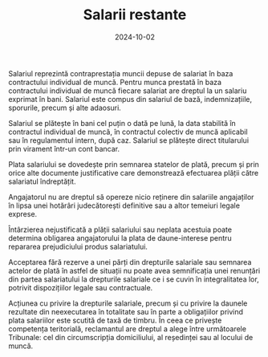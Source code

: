 ﻿---
title: 'Salarii restante'
metaTitle: 'Salarii restante'
metaDesc: 'Salarii restate: drepturi, obligații, acțiune în instanță.'
socialImage: images/salarii-neplatite.png
date: '2024-10-02'
tags:
  - salarii restante, întârzieri salariale, drepturi ale angajatului neplătit, acțiune în instanță plata salariilor, despăgubiri neplata salariilor
---

Salariul reprezintă contraprestația muncii depuse de salariat în baza contractului individual de muncă. Pentru munca prestată în baza contractului individual de muncă fiecare salariat are dreptul la un salariu exprimat în bani. Salariul este compus din salariul de bază, indemnizațiile, sporurile, precum și alte adaosuri.

Salariul se plătește în bani cel puțin o dată pe lună, la data stabilită în contractul individual de muncă, în contractul colectiv de muncă aplicabil sau în regulamentul intern, după caz. Salariul se plătește direct titularului prin virament într-un cont bancar.

Plata salariului se dovedește prin semnarea statelor de plată, precum și prin orice alte documente justificative care demonstrează efectuarea plății către salariatul îndreptățit.

Angajatorul nu are dreptul să opereze nicio reținere din salariile angajaților în lipsa unei hotărâri judecătorești definitive sau a altor temeiuri legale exprese.

Întârzierea nejustificată a plății salariului sau neplata acestuia poate determina obligarea angajatorului la plata de daune-interese pentru repararea prejudiciului produs salariatului.

Acceptarea fără rezerve a unei părți din drepturile salariale sau semnarea actelor de plată în astfel de situații nu poate avea semnificația unei renunțări din partea salariatului la drepturile salariale ce i se cuvin în integralitatea lor, potrivit dispozițiilor legale sau contractuale.

Acțiunea cu privire la drepturile salariale, precum și cu privire la daunele rezultate din neexecutarea în totalitate sau în parte a obligațiilor privind plata salariilor este scutită de taxă de timbru. În ceea ce privește competența teritorială, reclamantul are dreptul a alege între următoarele Tribunale: cel din circumscripția domiciliului, al reședinței sau al locului de muncă.
